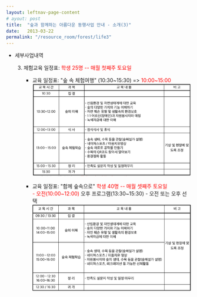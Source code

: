 ```yaml
---
layout: leftnav-page-content
# ayout: post
title:  "숲과 함께하는 아름다운 동행사업 안내 - 소개(3)"
date:   2013-03-22
permalink: "/resource_room/forest/life3"
---
```


* 세부사업내역

    3. 체험교육 일정표: <span style="color:red;">학생 25명 -- 매월 첫째주 토요일 </span>
        * 교육 일정표: "숲 속 체험여행" (10:30~15:30) => <span style="color:red;">10:00~15:00 </span>
        ![교육내용1](/resource_room/forest/files/130322-8lecture1.png)        

        * 교육 일정표: "함께 숲속으로" <span style="color:red;">학생 40명 -- 매월 셋째주 토요일 <br>- 오전(10:00~12:00) </span> 오후 프로그램(13:30~15:30) - 오전 또는 오후 선택
        ![교육내용2](/resource_room/forest/files/130322-8lecture2.png)


